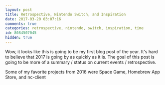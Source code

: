 ```yaml
---
layout: post
title: Retrospective, Nintendo Switch, and Inspiration
date: 2017-03-20 03:07:16
comments: true
categories: retrospective, nintendo, switch, inspiration, time
id: 8084507045
hidden: true
---
```


Wow, it looks like this is going to be my first blog post of the year. It's hard to believe that 2017 is going by as quickly as it is. The goal of this post is going to be more of a summary / status on current events / retrospective.

Some of my favorite projects from 2016 were Space Game, Homebrew App Store, and nc-client
